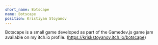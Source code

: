 ```yaml
---
short_name: Botscape
name: Botscape
position: Kristiyan Stoyanov
---
```

Botscape is a small game developed as part of the Gamedev.js game jam available on my itch.io profile. (https://kriskstoyanov.itch.io/botscape)